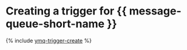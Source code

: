 # Creating a trigger for {{ message-queue-short-name }}

{% include [ymq-trigger-create](../../../_includes/functions/ymq-trigger-create.md) %}

